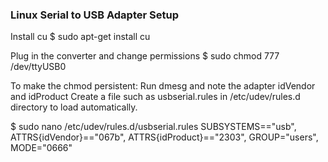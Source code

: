 ### **Linux Serial to USB Adapter Setup**

Install cu 
$ sudo apt-get install cu

Plug in the converter and change permissions
$ sudo chmod 777 /dev/ttyUSB0

To make the chmod persistent:
Run dmesg and note the adapter idVendor and idProduct
Create a file such as usbserial.rules in /etc/udev/rules.d  directory to load automatically.

$ sudo nano /etc/udev/rules.d/usbserial.rules
SUBSYSTEMS=="usb", ATTRS{idVendor}=="067b", ATTRS{idProduct}=="2303", GROUP="users", MODE="0666"
